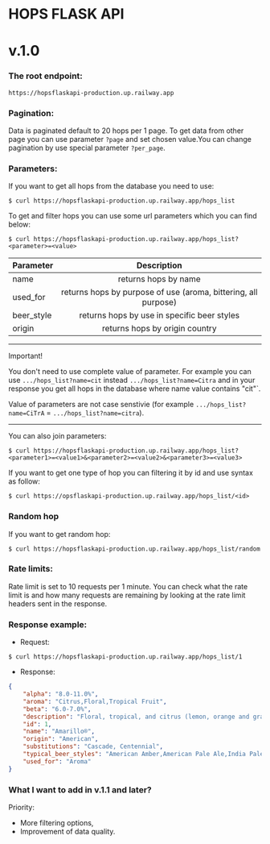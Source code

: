 # HOPS FLASK API

# v.1.0
### The root endpoint:
`https://hopsflaskapi-production.up.railway.app`

### Pagination:
Data is paginated default to 20 hops per 1 page. To get data from other page you can use parameter `?page` and set chosen value.You can change pagination by use special parameter `?per_page`.

### Parameters:
If you want to get all hops from the database you need to use:

`$ curl https://hopsflaskapi-production.up.railway.app/hops_list`

To get and filter hops you can use some url parameters which you can find below:

`$ curl https://hopsflaskapi-production.up.railway.app/hops_list?<parameter>=<value>`

| Parameter       | Description |
| :-----------|:-------------:|
| name     | returns hops by name 
| used_for      | returns hops by purpose of use (aroma, bittering, all purpose) |
| beer_style | returns hops by use in specific beer styles |
| origin | returns hops by origin country |
***
Important!

You don't need to use complete value of parameter. For example you can use `.../hops_list?name=cit` instead `.../hops_list?name=Citra` and in your response you get all hops in the database where name value contains "cit"`.

Value of parameters are not case senstivie (for example `.../hops_list?name=CiTrA` = `.../hops_list?name=citra`).

***
You can also join parameters:

`$ curl https://hopsflaskapi-production.up.railway.app/hops_list?<parameter1>=<value1>&<parameter2>=<value2>&<parameter3>=<value3>`

If you want to get one type of hop you can filtering it by id and use syntax as follow:

`$ curl https://opsflaskapi-production.up.railway.app/hops_list/<id>`

### Random hop
If you want to get random hop:

`$ curl https://hopsflaskapi-production.up.railway.app/hops_list/random`

### Rate limits:
Rate limit is set to 10 requests per 1 minute.
You can check what the rate limit is and how many requests are remaining by looking at the rate limit headers sent in the response. 

### Response example:
- Request:

`$ curl https://hopsflaskapi-production.up.railway.app/hops_list/1`

- Response:

```json
{
    "alpha": "8.0-11.0%",
    "aroma": "Citrus,Floral,Tropical Fruit",
    "beta": "6.0-7.0%",
    "description": "Floral, tropical, and citrus (lemon, orange and grapefruit) characteristics",
    "id": 1,
    "name": "Amarillo®",
    "origin": "American",
    "substitutions": "Cascade, Centennial",
    "typical_beer_styles": "American Amber,American Pale Ale,India Pale Ale,Porter,Stout",
    "used_for": "Aroma"
}
```

### What I want to add in v.1.1 and later?
Priority:
- More filtering options,
- Improvement of data quality.








